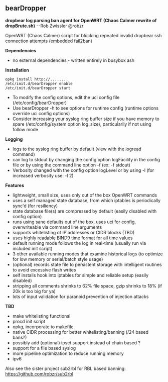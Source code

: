 ## bearDropper 

**dropbear log parsing ban agent for OpenWRT (Chaos Calmer rewrite of dropBrute.sh)**
  --Rob Zwissler @robzr

OpenWRT (Chaos Calmer) script for blocking repeated invalid dropbear ssh connection attempts (embedded fail2ban)

**Dependencies** 
  - no external dependencies - written entirely in busybox ash

**Installation**

	opkg install http://........
	/etc/init.d/bearDropper enable
	/etc/init.d/bearDropper start

  - To modify the config options, edit the uci config file (/etc/config/bearDropper)
  - Use bearDropper -h to see options for runtime config (runtime options override uci config options)
  - Consider increasing your syslog ring buffer size if you have memory to spare (/etc/config/system option log_size), particularily if not using follow mode

**Logging**
  - logs to the syslog ring buffer by default (view with the logread command)
  - can log to stdout by changing the config option logFacility in the config file or by using the command line option -f (ex: -f stdout)
  - Verbosity changed with the config option logLevel or by using -l (for increased verbosity use: -l 2)

**Features**
 - lightweight, small size, uses only out of the box OpenWRT commands
 - uses a self managed state database, from which iptables is periodically sync'd (for resiliency)
 - state database file(s) are compressed by default (easily disabled with config option)
 - runs using sane defaults out of the box, uses uci for config, overwriteable via command line arguments
 - supports whitelisting of IP addresses or CIDR blocks (TBD)
 - uses highly readable BIND9 time format for all time values
 - default running mode follows the log in real-time (usually run via included init script)
 - 3 other available running modes that examine historical logs (to optimize for low memory or serial/batch style usage)
 - (optional) records state file to persistent storage with intelligent routines to avoid excessive flash writes
 - self installs hook into iptables for simple and reliable setup (easily disabled)
 - stripping all comments shrinks to 62% file space, gzip shrinks to 18% (if 20k is too big for ya)
 - lots of input validation for paranoid prevention of injection attacks

**TBD**
 - make whitelisting functional
 - procd init script
 - opkg, incorporate to makefile
 - native CIDR processing for better whitelisting/banning (/24 based bans?)
 - possibly add (optional) ipset support instead of chain based ?
 - support for a file based syslog
 - more pipeline optimization to reduce running memory
 - ipv6

Also see the sister project sub2rbl for RBL based banning: https://github.com/robzr/sub2rbl

